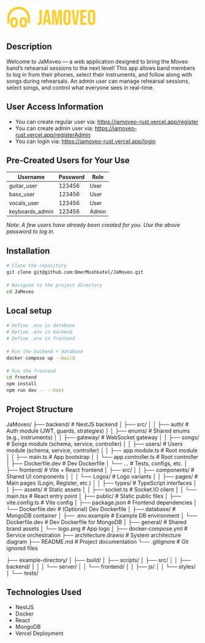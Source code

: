 ![Logo](https://github.com/OmerMushkatel/JaMoveo/blob/main/general/logo.png?raw=true)

## Description

Welcome to JaMoveo — a web application designed to bring the Moveo band’s rehearsal sessions to the next level!
This app allows band members to log in from their phones, select their instruments, and follow along with songs during rehearsals. An admin user can manage rehearsal sessions, select songs, and control what everyone sees in real-time.

## User Access Information

- You can create regular user via: https://jamoveo-rust.vercel.app/register
- You can create admin user via: https://jamoveo-rust.vercel.app/registerAdmin
- You can login via: https://jamoveo-rust.vercel.app/login

## Pre-Created Users for Your Use

| Username        | Password | Role  |
| --------------- | -------- | ----- |
| guitar_user     | 123456   | User  |
| bass_user       | 123456   | User  |
| vocals_user     | 123456   | User  |
| keyboards_admin | 123456   | Admin |

_Note: A few users have already been created for you. Use the above password to log in._

## Installation

```bash
# Clone the repository
git clone git@github.com:OmerMushkatel/JaMoveo.git

# Navigate to the project directory
cd JaMoveo
```

## Local setup

```bash
# Define .env in database
# Define .env in backend
# Define .env in frontend

# Run the backend + database
docker compose up --build

# Run the frontend
cd frontend
npm install
npm run dev -- --host
```

## Project Structure

JaMoveo/
├── backend/ # NestJS backend
│ ├── src/
│ │ ├── auth/ # Auth module (JWT, guards, strategies)
│ │ ├── enums/ # Shared enums (e.g., instruments)
│ │ ├── gateway/ # WebSocket gateway
│ │ ├── songs/ # Songs module (schema, service, controller)
│ │ ├── users/ # Users module (schema, service, controller)
│ │ ├── app.module.ts # Root module
│ │ ├── main.ts # App bootstrap
│ │ └── app.controller.ts # Root controller
│ ├── Dockerfile.dev # Dev Dockerfile
│ └── ... # Tests, configs, etc.
│
├── frontend/ # Vite + React frontend
│ ├── src/
│ │ ├── components/ # Shared UI components
│ │ │ └── Logos/ # Logo variants
│ │ ├── pages/ # Main pages (Login, Register, etc.)
│ │ ├── types/ # TypeScript interfaces
│ │ ├── assets/ # Static assets
│ │ ├── socket.ts # Socket.IO client
│ │ └── main.tsx # React entry point
│ ├── public/ # Static public files
│ ├── vite.config.ts # Vite config
│ ├── package.json # Frontend dependencies
│ └── Dockerfile.dev # (Optional) Dev Dockerfile
│
├── database/ # MongoDB container
│ ├── .env.example # Example DB environment
│ └── Dockerfile.dev # Dev Dockerfile for MongoDB
│
├── general/ # Shared brand assets
│ └── logo.png # App logo
│
├── docker-compose.yml # Service orchestration
├── architecture.drawio # System architecture diagram
├── README.md # Project documentation
└── .gitignore # Git ignored files

<!-- TREEVIEW START -->

├── example-directory/
│ ├── build/
│ ├── scripts/
│ ├── src/
│ │ ├── backend/
│ │ │ └── server/
│ │ └── frontend/
│ │ ├── js/
│ │ └── styles/
│ └── tests/

<!-- TREEVIEW END -->

## Technologies Used

- NestJS
- Docker
- React
- MongoDB
- Vercel Deployment
